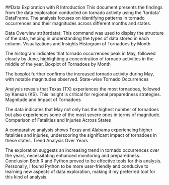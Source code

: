 ##Data Exploration with R
Introduction
This document presents the findings from the data exploration conducted on tornado activity using the 'tordata' DataFrame. The analysis focuses on identifying patterns in tornado occurrences and their magnitudes across different months and states.

Data Overview
str(tordata): This command was used to display the structure of the data, helping in understanding the types of data stored in each column.
Visualizations and Insights
Histogram of Tornadoes by Month

The histogram indicates that tornado occurrences peak in May, followed closely by June, highlighting a concentration of tornado activities in the middle of the year.
Boxplot of Tornadoes by Month

The boxplot further confirms the increased tornado activity during May, with notable magnitudes observed.
State-wise Tornado Occurrences

Analysis reveals that Texas (TX) experiences the most tornadoes, followed by Kansas (KS). This insight is critical for regional preparedness strategies.
Magnitude and Impact of Tornadoes

The data indicates that May not only has the highest number of tornadoes but also experiences some of the most severe ones in terms of magnitude.
Comparison of Fatalities and Injuries Across States

A comparative analysis shows Texas and Alabama experiencing higher fatalities and injuries, underscoring the significant impact of tornadoes in these states.
Trend Analysis Over Years

The exploration suggests an increasing trend in tornado occurrences over the years, necessitating enhanced monitoring and preparedness.
Conclusion
Both R and Python proved to be effective tools for this analysis. Personally, I found Python to be more user-friendly and conducive to learning new aspects of data exploration, making it my preferred tool for this kind of analysis.

